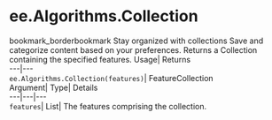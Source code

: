  
#  ee.Algorithms.Collection 
bookmark_borderbookmark Stay organized with collections  Save and categorize content based on your preferences.
Returns a Collection containing the specified features. 
Usage| Returns  
---|---  
`ee.Algorithms.Collection(features)`| FeatureCollection  
Argument| Type| Details  
---|---|---  
`features`| List| The features comprising the collection.  
